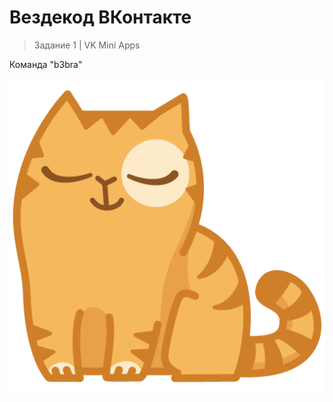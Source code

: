 # Вездекод ВКонтакте
> Задание 1 | VK Mini Apps

Команда "b3bra"

![per sick](https://raw.githubusercontent.com/OGLwqx/EverywhereCode-VK-2021/main/src/img/persik.png)
